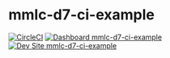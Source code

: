 # mmlc-d7-ci-example

[![CircleCI](https://circleci.com/gh/populist/mmlc-d7-ci-example.svg?style=shield)](https://circleci.com/gh/populist/mmlc-d7-ci-example)
[![Dashboard mmlc-d7-ci-example](https://img.shields.io/badge/dashboard-mmlc_d7_ci_example-yellow.svg)](https://dashboard.pantheon.io/sites/753e1934-4309-495e-84f9-e7a43d33e7a2#dev/code)
[![Dev Site mmlc-d7-ci-example](https://img.shields.io/badge/site-mmlc_d7_ci_example-blue.svg)](http://dev-mmlc-d7-ci-example.pantheonsite.io/)